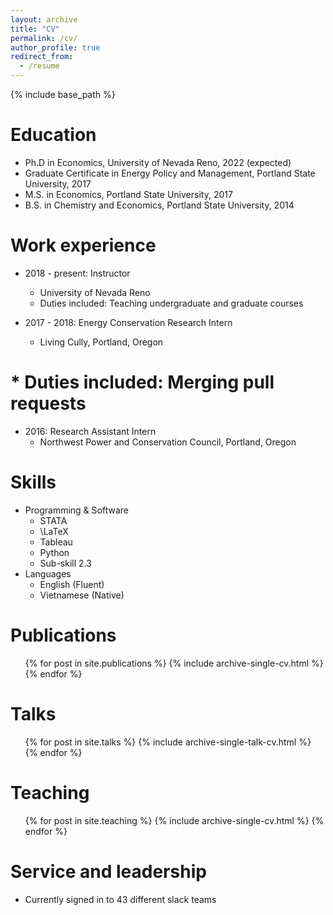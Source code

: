 ```yaml
---
layout: archive
title: "CV"
permalink: /cv/
author_profile: true
redirect_from:
  - /resume
---
```


{% include base_path %}

Education
======
* Ph.D in Economics, University of Nevada Reno, 2022 (expected)
* Graduate Certificate in Energy Policy and Management, Portland State University, 2017
* M.S. in Economics, Portland State University, 2017
* B.S. in Chemistry and Economics, Portland State University, 2014

Work experience
======
* 2018 - present: Instructor
  * University of Nevada Reno
  * Duties included: Teaching undergraduate and graduate courses

* 2017 - 2018: Energy Conservation Research Intern
  * Living Cully, Portland, Oregon
 # * Duties included: Merging pull requests

* 2016: Research Assistant Intern
  * Northwest Power and Conservation Council, Portland, Oregon
  
  
Skills
======
* Programming & Software
  * STATA
  * \LaTeX
  * Tableau
  * Python
  * Sub-skill 2.3
* Languages
  * English (Fluent)
  * Vietnamese (Native)

Publications
======
  <ul>{% for post in site.publications %}
    {% include archive-single-cv.html %}
  {% endfor %}</ul>
  
Talks
======
  <ul>{% for post in site.talks %}
    {% include archive-single-talk-cv.html %}
  {% endfor %}</ul>
  
Teaching
======
  <ul>{% for post in site.teaching %}
    {% include archive-single-cv.html %}
  {% endfor %}</ul>
  
Service and leadership
======
* Currently signed in to 43 different slack teams
